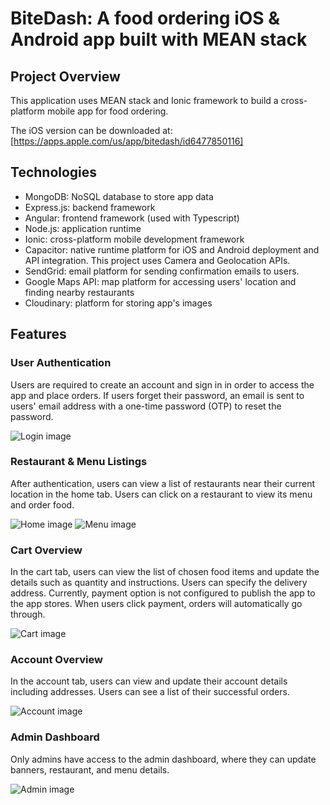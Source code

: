 # BiteDash: A food ordering iOS & Android app built with MEAN stack

## Project Overview
This application uses MEAN stack and Ionic framework to build a cross-platform mobile app for food ordering. 

The iOS version can be downloaded at: [https://apps.apple.com/us/app/bitedash/id6477850116]

## Technologies
- MongoDB: NoSQL database to store app data
- Express.js: backend framework
- Angular: frontend framework (used with Typescript)
- Node.js: application runtime
- Ionic: cross-platform mobile development framework
- Capacitor: native runtime platform for iOS and Android deployment and API integration. This project uses Camera and Geolocation APIs.
- SendGrid: email platform for sending confirmation emails to users. 
- Google Maps API: map platform for accessing users' location and finding nearby restaurants 
- Cloudinary: platform for storing app's images

## Features

### User Authentication
Users are required to create an account and sign in in order to access the app and place orders. If users forget their password, an email is sent to users' email address with a one-time password (OTP) to reset the password.

![Login image](frontend/src/assets/demo/login.png)


### Restaurant & Menu Listings
After authentication, users can view a list of restaurants near their current location in the home tab. Users can click on a restaurant to view its menu and order food. 

![Home image](frontend/src/assets/demo/home.png) ![Menu image](frontend/src/assets/demo/menu.png)


### Cart Overview
In the cart tab, users can view the list of chosen food items and update the details such as quantity and instructions. Users can specify the delivery address. Currently, payment option is not configured to publish the app to the app stores. When users click payment, orders will automatically go through. 


![Cart image](frontend/src/assets/demo/cart.png)


### Account Overview
In the account tab, users can view and update their account details including addresses. Users can see a list of their successful orders.

![Account image](frontend/src/assets/demo/account.png)


### Admin Dashboard
Only admins have access to the admin dashboard, where they can update banners, restaurant, and menu details. 

![Admin image](frontend/src/assets/demo/admin.png)